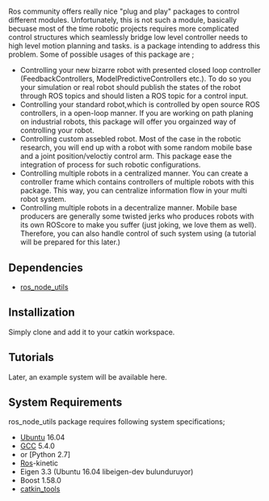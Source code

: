 # 
Ros community offers really nice "plug and play" packages to control different modules. Unfortunately, this is not such a module, basically becuase most of the time robotic projects requires more complicated control structures which seamlessly bridge low level controller needs to high level motion planning and tasks.  is a package intending to address this problem.
Some of possible usages of this package are ;
* Controlling your new bizarre robot with presented closed loop controller (FeedbackControllers, ModelPredictiveControllers etc.). To do so you your simulation or real robot should publish the states of the robot through ROS topics and should listen a ROS topic for a control input.
* Controlling your standard robot,which is controlled by open source ROS controllers, in a open-loop manner. If you are working on path planing on industrial robots, this package will offer you orgainzed way of controlling your robot.
* Controlling custom assebled robot. Most of the case in the robotic research, you will end up with a robot with some random mobile base and a joint position/veloctiy control arm. This package ease the integration of process for such robotic configurations.
* Controlling multiple robots in a centralized manner. You can create a controller frame which contains controllers of multiple robots with this package. This way, you can centralize information flow in your multi robot system.
* Controlling multiple robots in a decentralize manner. Mobile base producers are generally some twisted jerks who produces robots with its own ROScore to make you suffer (just joking, we love them as well). Therefore, you can also handle control of such system using  (a tutorial will be prepared for this later.)


## Dependencies
* [ros_node_utils](https://github.com/Sadetra/ros_node_utils)

## Installization
Simply clone and add it to your catkin workspace.

## Tutorials
Later, an example system will be available here. 


## System Requirements
ros_node_utils package requires following system specifications; 
* [Ubuntu](https://www.ubuntu.com/) 16.04
* [GCC](https://gcc.gnu.org/) 5.4.0 
* or [Python 2.7]
* [Ros](http://www.ros.org/)-kinetic
* Eigen 3.3 (Ubuntu 16.04 libeigen-dev bulunduruyor)
* Boost 1.58.0
* [catkin_tools](http://catkin-tools.readthedocs.io/en/latest/verbs/catkin_build.html) 

